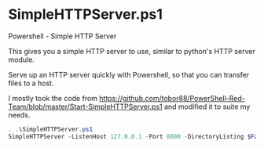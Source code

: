 # SimpleHTTPServer.ps1
Powershell - Simple HTTP Server

This gives you a simple HTTP server to use, similar to python's HTTP server module.

Serve up an HTTP server quickly with Powershell, so that you can transfer files to a host.

I mostly took the code from https://github.com/tobor88/PowerShell-Red-Team/blob/master/Start-SimpleHTTPServer.ps1 and modified it to suite my needs.

```powershell
. .\SimpleHTTPServer.ps1
SimpleHTTPServer -ListenHost 127.0.0.1 -Port 8000 -DirectoryListing $False
```